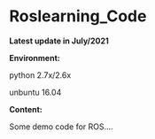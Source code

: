 # Roslearning_Code
**Latest update in July/2021**

**Environment:**

python 2.7x/2.6x 

unbuntu 16.04

**Content:**

Some demo code for ROS....
